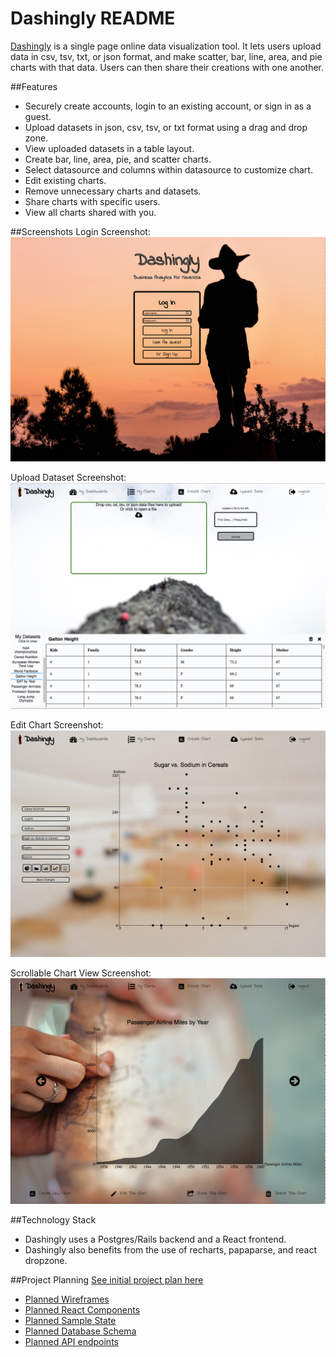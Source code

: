 # Dashingly README

[Dashingly](https://dashing-ly.herokuapp.com/?#/login) is a single page online data visualization tool. It lets users upload data
in csv, tsv, txt, or json format, and make scatter, bar, line, area, and pie
charts with that data. Users can then share their creations with one another.

##Features

* Securely create accounts, login to an existing account, or sign in as a guest.
* Upload datasets in json, csv, tsv, or txt format using a drag and drop zone.
* View uploaded datasets in a table layout.
* Create bar, line, area, pie, and scatter charts.
* Select datasource and columns within datasource to customize chart.
* Edit existing charts.
* Remove unnecessary charts and datasets.
* Share charts with specific users.
* View all charts shared with you.

##Screenshots
Login Screenshot:
![Login Screenshot](docs/screenshots/homepage.png)


Upload Dataset Screenshot:
![Upload Dataset Screenshot](docs/screenshots/upload.png)


Edit Chart Screenshot:
![Edit Chart Screenshot](docs/screenshots/edit_chart.png)


Scrollable Chart View Screenshot:
![Scrollable Chart View Page](docs/screenshots/charts_index.png)


##Technology Stack
* Dashingly uses a Postgres/Rails backend and a React frontend.
* Dashingly also benefits from the use of recharts, papaparse, and react dropzone.

##Project Planning
[See initial project plan here](docs/README.md)
* [Planned Wireframes](docs/wireframes)
* [Planned React Components](docs/component_hierarchy.md)
* [Planned Sample State](docs/sample_state.md)
* [Planned Database Schema](docs/schema.md)
* [Planned API endpoints](docs/api-endpoints.md)
